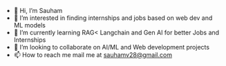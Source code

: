 - 👋 Hi, I’m Sauham
- 👀 I’m interested in finding internships and jobs based on web dev and ML models
- 🌱 I’m currently learning RAG< Langchain and Gen AI for better Jobs and Internships
- 💞️ I’m looking to collaborate on AI/ML and Web development projects
- 📫 How to reach me mail me at sauhamv28@gmail.com

<!---
Sauham/Sauham is a ✨ special ✨ repository because its `README.md` (this file) appears on your GitHub profile.
You can click the Preview link to take a look at your changes.
--->
